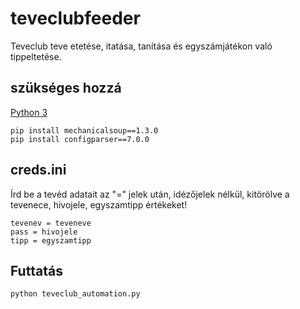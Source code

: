 # teveclubfeeder
Teveclub teve etetése, itatása, tanítása és egyszámjátékon való tippeltetése.

## szükséges hozzá
[Python 3](https://www.python.org/ftp/python/3.12.3/python-3.12.3-amd64.exe) 
```
pip install mechanicalsoup==1.3.0
pip install configparser==7.0.0
```

## creds.ini
Írd be a tevéd adatait az "=" jelek után, idézőjelek nélkül, kitörölve a tevenece, hivojele, egyszamtipp értékeket!
```
tevenev = teveneve
pass = hivojele
tipp = egyszamtipp
```

## Futtatás
```
python teveclub_automation.py
```